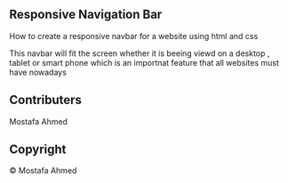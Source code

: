 ## Responsive Navigation Bar 

How to create a responsive navbar for a website using html and css

This navbar will fit the screen whether it is beeing viewd on a desktop , tablet or smart phone which is an importnat feature that all 
websites must have nowadays

## Contributers
Mostafa Ahmed


## Copyright
© Mostafa Ahmed
